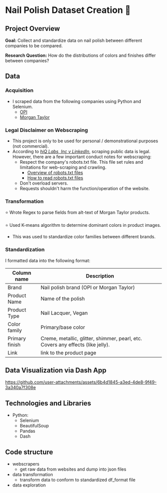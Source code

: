 # Nail Polish Dataset Creation 💅

## Project Overview

**Goal:** Collect and standardize data on nail polish between different companies to be compared. <br>

**Research Question:** How do the distributions of colors and finishes differ between companies? 

## Data
### Acquisition
- I scraped data from the following companies using Python and Selenium.
  - [OPI](https://www.opi.com/)
  - [Morgan Taylor](https://gelish.com/)
### Legal Disclaimer on Webscraping
- This project is only to be used for personal / demonstrational purposes (not commercial).
- According to [_hiQ Labs, Inc v LinkedIn_](https://techcrunch.com/2022/04/18/web-scraping-legal-court/), scraping public data is legal. However, there are a few important conduct notes for webscraping:
  -  Respect the company's robots.txt file. This file set rules and limitations for web-scraping and crawling.
     - [Overview of robots.txt files](https://yoast.com/ultimate-guide-robots-txt/)
     - [How to read robots.txt files](https://www.zenrows.com/blog/robots-txt-web-scraping#most-common-robots-txt-rules) 
  -  Don't overload servers.
  -  Requests shouldn't harm the function/operation of the website.
 
### Transformation
:star: Wrote Regex to parse fields from alt-text of Morgan Taylor products. <br><br>
:star: Used K-means algorithm to determine dominant colors in product images. <br>
- This was used to standardize color families between different brands.
   
### Standardization
I formatted data into the following format:

| Column name | Description 
| ----------- | ----------- 
Brand | Nail polish brand (OPI or Morgan Taylor)
Product Name | Name of the polish 
Product Type | Nail Lacquer, Vegan
Color family | Primary/base color 
Primary finish | Creme, metallic, glitter, shimmer, pearl, etc. Covers any effects (like jelly).
Link | link to the product page

## Data Visualization via Dash App


https://github.com/user-attachments/assets/6b4d1845-a3ed-4de8-9f49-3a340a7f308e



## Technologies and Libraries
- Python:
  - Selenium
  - BeautifulSoup
  - Pandas
  - Dash 


## Code structure 
- webscrapers
  - get raw data from websites and dump into json files
- data transformation
  - transform data to conform to standardized df_format file
- data exploration
